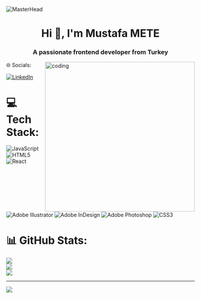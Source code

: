 ![MasterHead](https://cdn.dribbble.com/users/25906/screenshots/2486509/loading_1.gif)
<h1 align="center">Hi 👋, I'm Mustafa METE</h1>
<h3 align="center">A passionate frontend developer from Turkey</h3>
<img align="right" alt="coding" width="400" src="https://c.tenor.com/2uyENRmiUt0AAAAC/coding.gif"


## 🌐 Socials:
[![LinkedIn](https://img.shields.io/badge/LinkedIn-%230077B5.svg?logo=linkedin&logoColor=white)](https://linkedin.com/in/mustafameteee) 

# 💻 Tech Stack:
![JavaScript](https://img.shields.io/badge/javascript-%23323330.svg?style=for-the-badge&logo=javascript&logoColor=%23F7DF1E) ![HTML5](https://img.shields.io/badge/html5-%23E34F26.svg?style=for-the-badge&logo=html5&logoColor=white) ![React](https://img.shields.io/badge/react-%2320232a.svg?style=for-the-badge&logo=react&logoColor=%2361DAFB) ![Adobe Illustrator](https://img.shields.io/badge/adobeillustrator-%23FF9A00.svg?style=for-the-badge&logo=adobeillustrator&logoColor=white) ![Adobe InDesign](https://img.shields.io/badge/Adobe%20InDesign-49021F?style=for-the-badge&logo=adobeindesign&logoColor=white) ![Adobe Photoshop](https://img.shields.io/badge/adobephotoshop-%2331A8FF.svg?style=for-the-badge&logo=adobephotoshop&logoColor=white) ![CSS3](https://img.shields.io/badge/css3-%231572B6.svg?style=for-the-badge&logo=css3&logoColor=white)
# 📊 GitHub Stats:
![](https://github-readme-stats.vercel.app/api?username=metethedesigner&theme=default&hide_border=false&include_all_commits=false&count_private=false)<br/>
![](https://github-readme-streak-stats.herokuapp.com/?user=metethedesigner&theme=default&hide_border=false)<br/>
![](https://github-readme-stats.vercel.app/api/top-langs/?username=metethedesigner&theme=default&hide_border=false&include_all_commits=false&count_private=false&layout=compact)

---
[![](https://visitcount.itsvg.in/api?id=metethedesigner&icon=0&color=0)](https://visitcount.itsvg.in)
